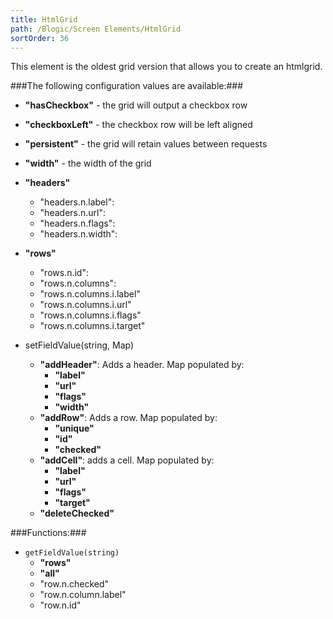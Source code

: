 ```yaml
---
title: HtmlGrid
path: /Blogic/Screen Elements/HtmlGrid
sortOrder: 36
---
```


This element is the oldest grid version that allows you to create an htmlgrid.



###The following configuration values are available:###


 - <b>"hasCheckbox"</b> - the grid will output a checkbox row
 - <b>"checkboxLeft"</b> - the checkbox row will be left aligned
 - <b>"persistent"</b> - the grid will retain values between requests
 - <b>"width"</b> - the width of the grid



 - <b>"headers"</b>
    - "headers.n.label":
    - "headers.n.url":
    - "headers.n.flags":
    - "headers.n.width":



 - <b>"rows"</b>
    - "rows.n.id":
    - "rows.n.columns":
    - "rows.n.columns.i.label"
    - "rows.n.columns.i.url"
    - "rows.n.columns.i.flags"
    - "rows.n.columns.i.target"



 - setFieldValue(string, Map)
    - <b>"addHeader"</b>: Adds a header. Map populated by:
        - <b>"label"</b>
        - <b>"url"</b>
        - <b>"flags"</b>
        - <b>"width"</b>
    - <b>"addRow"</b>: Adds a row. Map populated by:
        - <b>"unique"</b>
        - <b>"id"</b>
        - <b>"checked"</b>
    - <b>"addCell"</b>: adds a cell. Map populated by:
        - <b>"label"</b>
        - <b>"url"</b>
        - <b>"flags"</b>
        - <b>"target"</b>
    - <b>"deleteChecked"</b>




###Functions:###


 - `getFieldValue(string)`
    - <b>"rows"</b>
    - <b>"all"</b>
    - "row.n.checked"
    - "row.n.column.label"
    - "row.n.id"


